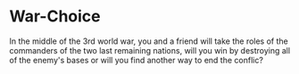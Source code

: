 # War-Choice
In the middle of the 3rd world war, you and a friend will take the roles of the commanders of the two last remaining nations, will you win by destroying all of the enemy's bases or will you find another way to end the conflic?
